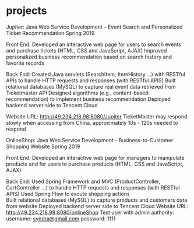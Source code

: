 # projects

Jupiter: Java Web Service Development – Event Search and Personalized Ticket Recommendation Spring 2019

Front End:
Developed an interactive web page for users to search events and purchase tickets (HTML, CSS and JavaScript, AJAX)
Improved personalized business recommendation based on search history and favorite records

Back End:
Created Java servlets (SearchItem, ItemHistory …) with RESTful APIs to handle HTTP requests and responses (with RESTful APIS)
Built relational databases (MySQL) to capture real event data retrieved from Ticketmaster API
Designed algorithms (e.g., content-based recommendation) to implement business recommendation
Deployed backend server side to Tencent Cloud

Website URL: http://49.234.218.98:8080/Jupiter
TicketMaster may respond slowly when accessing from China, approximately 10s - 120s needed to respond 



OnlineShop: Java Web Service Development - Business-to-Customer Shopping Website Spring 2019 

Front End:
Developed an interactive web page for managers to manipulate products and for users to purchase products (HTML, CSS and JavaScript, AJAX)

Back End:
Used Spring Framework and MVC (ProductController, CartController …) to handle HTTP requests and responses (with RESTful APIS)
Used Spring Flow to excute shopping actions  
Built relational databases (MySQL) to capture products and customers data from website 
Deployed backend server side to Tencent Cloud
Website URL: http://49.234.218.98:8080/onlineShop
Test user with admin authority: 
  username: syndra@gmail.com
  password: 1111
